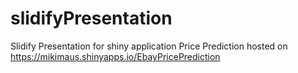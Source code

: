 # slidifyPresentation

Slidify Presentation for shiny application Price Prediction hosted on 
https://mikimaus.shinyapps.io/EbayPricePrediction
